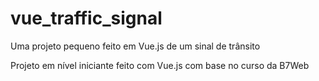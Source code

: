 # vue_traffic_signal
Uma projeto pequeno feito em Vue.js de um sinal de trânsito 

Projeto em nível iniciante feito com Vue.js com base no curso da B7Web
